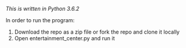 *This is written in Python 3.6.2*

In order to run the program:

1. Download the repo as a zip file or fork the repo and clone it locally
2. Open entertainment_center.py and run it
